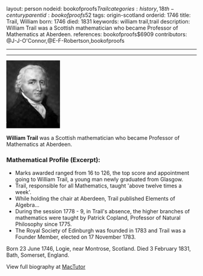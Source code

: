 layout: person
nodeid: bookofproofs$Trail
categories: history,18th-century
parentid: bookofproofs$52
tags: origin-scotland
orderid: 1746
title: Trail, William
born: 1746
died: 1831
keywords: william trail,trail
description: William Trail was a Scottish mathematician who became Professor of Mathematics at Aberdeen.
references: bookofproofs$6909
contributors: @J-J-O'Connor,@E-F-Robertson,bookofproofs

---



---

![Trail.jpg](https://github.com/bookofproofs/bookofproofs.github.io/blob/main/_sources/_assets/images/portraits/Trail.jpg?raw=true)

**William Trail** was a Scottish mathematician who became Professor of Mathematics at Aberdeen.

### Mathematical Profile (Excerpt):
* Marks awarded ranged from 16 to 126, the top score and appointment going to William Trail, a young man newly graduated from Glasgow.
* Trail, responsible for all Mathematics, taught 'above twelve times a week'.
* While holding the chair at Aberdeen, Trail published Elements of Algebra...
* During the session 1778 - 9, in Trail's absence, the higher branches of mathematics were taught by Patrick Copland, Professor of Natural Philosophy since 1775.
* The Royal Society of Edinburgh was founded in 1783 and Trail was a Founder Member, elected on 17 November 1783.

Born 23 June 1746, Logie, near Montrose, Scotland. Died 3 February 1831, Bath, Somerset, England.

View full biography at [MacTutor](https://mathshistory.st-andrews.ac.uk/Biographies/Trail/)
